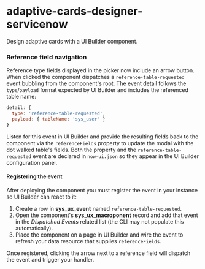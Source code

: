 adaptive-cards-designer-servicenow
===================================
Design adaptive cards with a UI Builder component.

### Reference field navigation


Reference type fields displayed in the picker now include an arrow button. When
clicked the component dispatches a `reference-table-requested` event bubbling
from the component's root. The event detail follows the `type`/`payload`
format expected by UI Builder and includes the referenced table name:

```javascript
detail: {
  type: 'reference-table-requested',
  payload: { tableName: 'sys_user' }
}
```

Listen for this event in UI Builder and provide the resulting fields back to the
component via the `referenceFields` property to update the modal with the dot
walked table's fields. Both the property and the `reference-table-requested`
event are declared in `now-ui.json` so they appear in the UI Builder
configuration panel.
#### Registering the event

After deploying the component you must register the event in your instance so UI Builder can react to it:

1. Create a row in **sys_ux_event** named `reference-table-requested`.
2. Open the component's **sys_ux_macroponent** record and add that event in the *Dispatched Events* related list (the CLI may not populate this automatically).
3. Place the component on a page in UI Builder and wire the event to refresh your data resource that supplies `referenceFields`.

Once registered, clicking the arrow next to a reference field will dispatch the event and trigger your handler.
